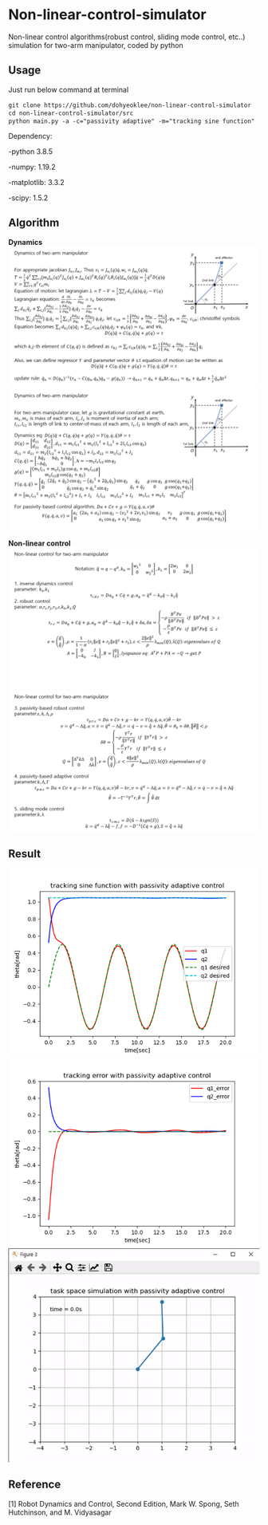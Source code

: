 # Non-linear-control-simulator
Non-linear control algorithms(robust control, sliding mode control, etc..) simulation for two-arm manipulator, coded by python

## Usage
Just run below command at terminal
```
git clone https://github.com/dohyeoklee/non-linear-control-simulator
cd non-linear-control-simulator/src
python main.py -a -c="passivity adaptive" -m="tracking sine function"
```

Dependency: 

-python 3.8.5

-numpy: 1.19.2

-matplotlib: 3.3.2

-scipy: 1.5.2

## Algorithm
**Dynamics**
<img src="result/algo_1.png">
<img src="result/algo_2.png">

**Non-linear control**
<img src="result/algo_3.png">
<img src="result/algo_4.png">

## Result
<img src="result/state_1.png">
<img src="result/error_1.png">
<img src="result/sim_1.gif">

## Reference
[1] Robot Dynamics and Control, Second Edition, Mark W. Spong, Seth Hutchinson, and M. Vidyasagar

